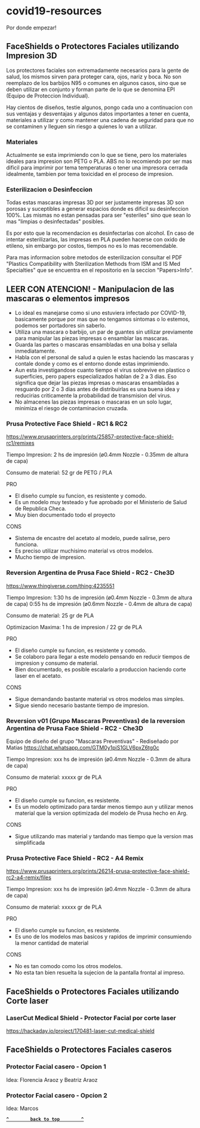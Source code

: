 # covid19-resources
Por donde empezar!

## FaceShields o Protectores Faciales utilizando Impresion 3D
Los protectores faciales son extremadamente necesarios para la gente de salud, los mismos sirven para proteger cara, ojos, nariz y boca. No son reemplazo de los barbijos N95 o comunes en algunos casos, sino que se deben utilizar en conjunto y forman parte de lo que se denomina EPI (Equipo de Proteccion Individual).

Hay cientos de diseños, testie algunos, pongo cada uno a continuacion con sus ventajas y desventajas y algunos datos importantes a tener en cuenta, materiales a utilizar y como mantener una cadena de seguridad para que no se contaminen y lleguen sin riesgo a quienes lo van a utilizar.

### Materiales
Actualmente se esta imprimiendo con lo que se tiene, pero los materiales ideales para impresion son PETG o PLA.
ABS no lo recomiendo por ser mas dificil para imprimir por tema temperaturas o tener una impresora cerrada idealmente, tambien por tema toxicidad en el proceso de impresion.

### Esterilizacion o Desinfeccion
Todas estas mascaras impresas 3D por ser justamente impresas 3D son porosas y suceptibles a generar espacios donde es dificil su desinfeccion 100%. Las mismas no estan pensadas para ser "esteriles" sino que sean lo mas "limpias o desinfectadas" posibles.

Es por esto que la recomendacion es desinfectarlas con alcohol.
En caso de intentar esterilizarlas, las impresas en PLA pueden hacerse con oxido de etileno, sin embargo por costos, tiempos no es lo mas recomendable.

Para mas informacion sobre metodos de esterilizacion consultar el PDF "Plastics Compatibility with Sterilization Methods from ISM and IS Med Specialties" que se encuentra en el repositorio en la seccion "Papers>Info".

## LEER CON ATENCION! - Manipulacion de las mascaras o elementos impresos

* Lo ideal es manejarse como si uno estuviera infectado por COVID-19, basicamente porque por mas que no tengamos sintomas o lo estemos, podemos ser portadores sin saberlo. 
* Utiliza una mascara o barbijo, un par de guantes sin utilizar previamente para manipular las piezas impresas o ensamblar las mascaras.
* Guarda las partes o mascaras ensambladas en una bolsa y sellala inmediatamente.
* Habla con el personal de salud a quien le estas haciendo las mascaras y contale donde y como es el entorno donde estas imprimiendo.
* Aun esta investigandose cuanto tiempo el virus sobrevive en plastico o superficies, pero papers especializados hablan de 2 a 3 dias.
Eso significa que dejar las piezas impresas o mascaras ensambladas a resguardo por 2 o 3 dias antes de distribuirlas es una buena idea y reducirias criticamente la probabilidad de transmision del virus.
* No almacenes las piezas impresas o mascaras en un solo lugar, minimiza el riesgo de contaminacion cruzada.


### Prusa Protective Face Shield - RC1 & RC2
https://www.prusaprinters.org/prints/25857-protective-face-shield-rc1/remixes

Tiempo Impresion: 2 hs de impresión (ø0.4mm Nozzle - 0.35mm de altura de capa) 

Consumo de material: 52 gr de PETG / PLA

PRO
- El diseño cumple su funcion, es resistente y comodo. 
- Es un modelo muy testeado y fue aprobado por el Ministerio de Salud de Republica Checa.
- Muy bien documentado todo el proyecto

CONS
- Sistema de encastre del acetato al modelo, puede salirse, pero funciona.
- Es preciso utilizar muchisimo material vs otros modelos.
- Mucho tiempo de impresion.

### Reversion Argentina de Prusa Face Shield - RC2 - Che3D
https://www.thingiverse.com/thing:4235551

Tiempo Impresion: 
1:30 hs de impresión (ø0.4mm Nozzle - 0.3mm de altura de capa) 
0:55 hs de impresión (ø0.6mm Nozzle - 0.4mm de altura de capa)

Consumo de material: 25 gr de PLA

Optimizacion Maxima: 1 hs de impresion / 22 gr de PLA

PRO
- El diseño cumple su funcion, es resistente y comodo. 
- Se colaboro para llegar a este modelo pensando en reducir tiempos de impresion y consumo de material.
- Bien documentado, es posible escalarlo a produccion haciendo corte laser en el acetato.

CONS
- Sigue demandando bastante material vs otros modelos mas simples.
- Sigue siendo necesario bastante tiempo de impresion.


### Reversion v01 (Grupo Mascaras Preventivas) de la reversion Argentina de Prusa Face Shield - RC2 - Che3D
Equipo de diseño del grupo "Mascaras Preventivas" - Rediseñado por Matias
https://chat.whatsapp.com/GTM0y1piS1GLV6pxZ6tg0c

Tiempo Impresion: 
xxx hs de impresión (ø0.4mm Nozzle - 0.3mm de altura de capa) 

Consumo de material: xxxxx gr de PLA

PRO
- El diseño cumple su funcion, es resistente. 
- Es un modelo optimizado para tardar menos tiempo aun y utilizar menos material que la version optimizada del modelo de Prusa hecho en Arg.

CONS
- Sigue utilizando mas material y tardando mas tiempo que la version mas simplificada


### Prusa Protective Face Shield - RC2 - A4 Remix
https://www.prusaprinters.org/prints/26214-prusa-protective-face-shield-rc2-a4-remix/files

Tiempo Impresion: 
xxx hs de impresión (ø0.4mm Nozzle - 0.3mm de altura de capa) 

Consumo de material: xxxxx gr de PLA

PRO
- El diseño cumple su funcion, es resistente. 
- Es uno de los modelos mas basicos y rapidos de imprimir consumiendo la menor cantidad de material

CONS
- No es tan comodo como los otros modelos.
- No esta tan bien resuelta la sujecion de la pantalla frontal al impreso.


## FaceShields o Protectores Faciales utilizando Corte laser

### LaserCut Medical Shield - Protector Facial por corte laser

https://hackaday.io/project/170481-laser-cut-medical-shield


## FaceShields o Protectores Faciales caseros

### Protector Facial casero - Opcion 1
Idea: Florencia Araoz y Beatriz Araoz




### Protector Facial casero - Opcion 2
Idea: Marcos



**[`^        back to top        ^`](#)**
